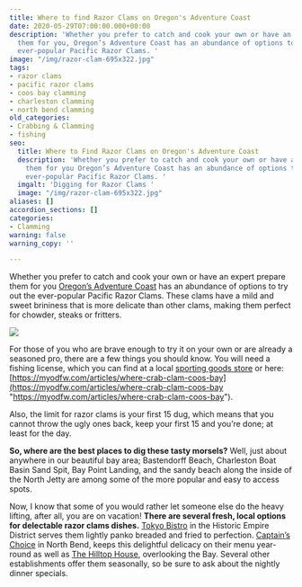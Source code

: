 ```yaml
---
title: Where to find Razor Clams on Oregon's Adventure Coast
date: 2020-05-29T07:00:00.000+00:00
description: 'Whether you prefer to catch and cook your own or have an expert prepare
  them for you, Oregon’s Adventure Coast has an abundance of options to try out the
  ever-popular Pacific Razor Clams. '
image: "/img/razor-clam-695x322.jpg"
tags:
- razor clams
- pacific razor clams
- coos bay clamming
- charleston clamming
- north bend clamming
old_categories:
- Crabbing & Clamming
- fishing
seo:
  title: Where to Find Razor Clams on Oregon's Adventure Coast
  description: 'Whether you prefer to catch and cook your own or have an expert prepare
    them for you Oregon’s Adventure Coast has an abundance of options to try out the
    ever-popular Pacific Razor Clams. '
  imgalt: 'Digging for Razor Clams '
  image: "/img/razor-clam-695x322.jpg"
aliases: []
accordion_sections: []
categories:
- Clamming
warning: false
warning_copy: ''

---
```

Whether you prefer to catch and cook your own or have an expert prepare them for you [Oregon’s Adventure Coast](https://www.oregonsadventurecoast.com/) has an abundance of options to try out the ever-popular Pacific Razor Clams. These clams have a mild and sweet brininess that is more delicate than other clams, making them perfect for chowder, steaks or fritters.

![](/img/clamming-with-maggie-695x322.jpg)

For those of you who are brave enough to try it on your own or are already a seasoned pro, there are a few things you should know. You will need a fishing license, which you can find at a local [sporting goods store](https://www.oregonsadventurecoast.com/fishing-license-requirements/) or here: [https://myodfw.com/articles/where-crab-clam-coos-bay](https://myodfw.com/articles/where-crab-clam-coos-bay "https://myodfw.com/articles/where-crab-clam-coos-bay").

Also, the limit for razor clams is your first 15 dug, which means that you cannot throw the ugly ones back, keep your first 15 and you’re done; at least for the day.

**So, where are the best places to dig these tasty morsels?** Well, just about anywhere in our beautiful bay area; Bastendorff Beach, Charleston Boat Basin Sand Spit, Bay Point Landing, and the sandy beach along the inside of the North Jetty are among some of the more popular and easy to access spots.

Now, I know that some of you would rather let someone else do the heavy lifting, after all, you are on vacation! **There are several fresh, local options for delectable razor clams dishes.** [Tokyo Bistro](https://www.facebook.com/TOKYO-Bistro-296946263750139/) in the Historic Empire District serves them lightly panko breaded and fried to perfection. [Captain’s Choice](http://www.captainschoicefishhouse.com/) in North Bend, keeps this delightful delicacy on their menu year-round as well as [The Hilltop House](https://www.facebook.com/Hilltop-House-243331465858022/), overlooking the Bay. Several other establishments offer them seasonally, so be sure to ask about the nightly dinner specials.